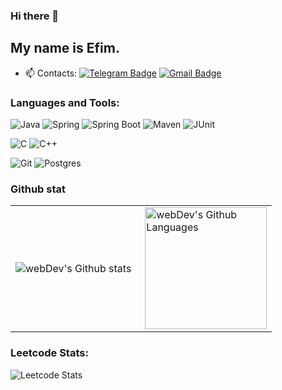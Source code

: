 ### Hi there 👋
## My name is Efim.

- :mailbox: Contacts: [![Telegram Badge](https://img.shields.io/badge/-otttisss-blue?style=flat&logo=Telegram&logoColor=white)](https://t.me/otttisss) [![Gmail Badge](https://img.shields.io/badge/-Gmail-red?style=flat&logo=Gmail&logoColor=white)](mailto:efimotis@gmail.com)

### Languages and Tools:

![Java](https://img.shields.io/badge/Java-1E7775?style=for-the-badge&logo=java&logoColor=E9D54D)
![Spring](https://img.shields.io/badge/-Spring-1E7775?style=for-the-badge&logo=Spring)
![Spring Boot](https://img.shields.io/badge/-Spring_boot-1E7775?style=for-the-badge&logo=SpringBoot)
![Maven](https://img.shields.io/badge/-Maven-1E7775?style=for-the-badge&logo=apache&logoColor=6296CC)
![JUnit](https://img.shields.io/badge/-JUnit5-1E7775?style=for-the-badge&logo=JUnit5&logoColor=F88C00)


![C](https://img.shields.io/badge/-C-1E7775?style=for-the-badge&logo=C&logoColor=6296CC)
![C++](https://img.shields.io/badge/-C++-1E7775?style=for-the-badge&logo=C%2b%2b&logoColor=6296CC)


![Git](https://img.shields.io/badge/-GIT-1E7775?style=for-the-badge&logo=GIT&logoColor=F88C00)
![Postgres](https://img.shields.io/badge/-PostgreSQL-1E7775?style=for-the-badge&logo=PostgreSQL&logoColor=6296CC)

### Github stat

<table>
  <tr>
    <td>
      <img align="left" src="http://github-readme-streak-stats.herokuapp.com?user=otttisss&theme=dark&background=000000" alt="webDev's Github stats" />
    </td>
    <td>
      <img height="195px" align="right" alt="webDev's Github Languages" src="https://github-readme-stats-sigma-five.vercel.app/api/top-langs/?username=otttissss&layout=compact&theme=vision-friendly-dark" />
    </td>
  </tr>
</table>


### Leetcode Stats:

![Leetcode Stats](https://leetcard.jacoblin.cool/otttisss?theme=dark)
